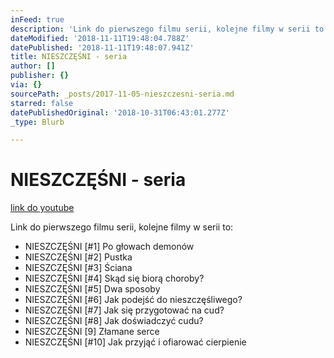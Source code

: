 ```yaml
---
inFeed: true
description: 'Link do pierwszego filmu serii, kolejne filmy w serii to:'
dateModified: '2018-11-11T19:48:04.788Z'
datePublished: '2018-11-11T19:48:07.941Z'
title: NIESZCZĘŚNI - seria
author: []
publisher: {}
via: {}
sourcePath: _posts/2017-11-05-nieszczesni-seria.md
starred: false
datePublishedOriginal: '2018-10-31T06:43:01.277Z'
_type: Blurb

---
```

# NIESZCZĘŚNI - seria
[link do youtube][0]

Link do pierwszego filmu serii, kolejne filmy w serii to:

* NIESZCZĘŚNI \[\#1\] Po głowach demonów
* NIESZCZĘŚNI \[\#2\] Pustka
* NIESZCZĘŚNI \[\#3\] Ściana
* NIESZCZĘŚNI \[\#4\] Skąd się biorą choroby?
* NIESZCZĘŚNI \[\#5\] Dwa sposoby
* NIESZCZĘŚNI \[\#6\] Jak podejść do nieszczęśliwego?
* NIESZCZĘŚNI \[\#7\] Jak się przygotować na cud?
* NIESZCZĘŚNI \[\#8\] Jak doświadczyć cudu?
* NIESZCZĘŚNI \[9\] Złamane serce
* NIESZCZĘŚNI \[\#10\] Jak przyjąć i ofiarować cierpienie

[0]: https://www.youtube.com/watch?v=dkCH3HOR1Q4&list=PLRSGEZKuzW-6szIKf65KvUZsFEf4_icvA
